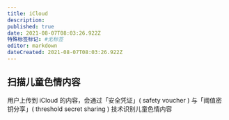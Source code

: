 ```yaml
---
title: iCloud
description: 
published: true
date: 2021-08-07T08:03:26.922Z
特殊标签标记: #无标签
editor: markdown
dateCreated: 2021-08-07T08:03:26.922Z
---
```


## 扫描儿童色情内容

用户上传到 iCloud 的内容，会通过「安全凭证」( safety voucher ) 与「阈值密钥分享」( threshold secret sharing ) 技术识别儿童色情内容
